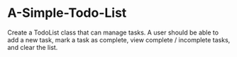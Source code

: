 # A-Simple-Todo-List
Create a TodoList class that can manage tasks. A user should be able to add a new task, mark a task as complete, view complete / incomplete tasks, and clear the list.

